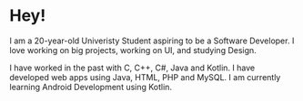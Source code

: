 # Hey!
I am a 20-year-old Univeristy Student aspiring to be a Software Developer.
I love working on big projects, working on UI, and studying Design.


I have worked in the past with C, C++, C#, Java and Kotlin. 
I have developed web apps using Java, HTML, PHP and MySQL.
I am currently learning Android Development using Kotlin.
